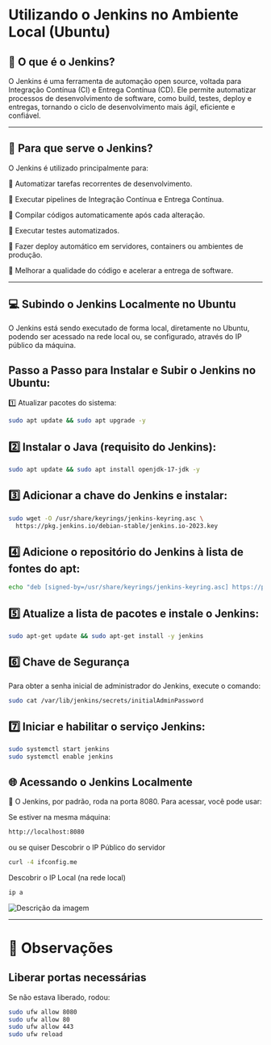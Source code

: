 # Utilizando o Jenkins no Ambiente Local (Ubuntu)

## 🔧 O que é o Jenkins?
O Jenkins é uma ferramenta de automação open source, voltada para Integração Contínua (CI) e Entrega Contínua (CD). Ele permite automatizar processos de desenvolvimento de software, como build, testes, deploy e entregas, tornando o ciclo de desenvolvimento mais ágil, eficiente e confiável.

---

## 🎯 Para que serve o Jenkins?
O Jenkins é utilizado principalmente para:

🔹 Automatizar tarefas recorrentes de desenvolvimento.

🔹 Executar pipelines de Integração Contínua e Entrega Contínua.

🔹 Compilar códigos automaticamente após cada alteração.

🔹 Executar testes automatizados.

🔹 Fazer deploy automático em servidores, containers ou ambientes de produção.

🔹 Melhorar a qualidade do código e acelerar a entrega de software.

---
## 💻 Subindo o Jenkins Localmente no Ubuntu
O Jenkins está sendo executado de forma local, diretamente no Ubuntu, podendo ser acessado na rede local ou, se configurado, através do IP público da máquina.

## Passo a Passo para Instalar e Subir o Jenkins no Ubuntu:
1️⃣ Atualizar pacotes do sistema:
```bash
sudo apt update && sudo apt upgrade -y
```
## 2️⃣ Instalar o Java (requisito do Jenkins):
```bash
sudo apt update && sudo apt install openjdk-17-jdk -y
```
## 3️⃣ Adicionar a chave do Jenkins e instalar:
```bash
sudo wget -O /usr/share/keyrings/jenkins-keyring.asc \
  https://pkg.jenkins.io/debian-stable/jenkins.io-2023.key
```

## 4️⃣ Adicione o repositório do Jenkins à lista de fontes do apt:
```bash
echo "deb [signed-by=/usr/share/keyrings/jenkins-keyring.asc] https://pkg.jenkins.io/debian-stable binary/" | sudo tee /etc/apt/sources.list.d/jenkins.list > /dev/null
```

## 5️⃣ Atualize a lista de pacotes e instale o Jenkins:
```bash
sudo apt-get update && sudo apt-get install -y jenkins
```

## 6️⃣ Chave de Segurança
Para obter a senha inicial de administrador do Jenkins, execute o comando:
```bash
sudo cat /var/lib/jenkins/secrets/initialAdminPassword
```

## 7️⃣ Iniciar e habilitar o serviço Jenkins:

```bash
sudo systemctl start jenkins
sudo systemctl enable jenkins

```

## 🌐 Acessando o Jenkins Localmente
🔗 O Jenkins, por padrão, roda na porta 8080. Para acessar, você pode usar:

Se estiver na mesma máquina:
```bash
http://localhost:8080
```
ou se quiser  Descobrir o IP Público do servidor
```bash
curl -4 ifconfig.me
```
Descobrir o IP Local (na rede local)
```bash
ip a
```

 <img src="https://github.com/user-attachments/assets/48fa648f-b961-4c50-bb52-acc59109fe9b" alt="Descrição da imagem" style="max-width:100%; height:auto;">

---

# 📌 Observações 

## Liberar portas necessárias
Se não estava liberado, rodou:
```bash
sudo ufw allow 8080
sudo ufw allow 80
sudo ufw allow 443
sudo ufw reload
```
